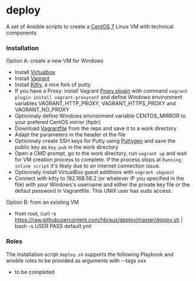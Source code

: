 # deploy

A set of Ansible scripts to create a [CentOS 7](https://www.centos.org/) Linux VM with technical components

### Installation 

Option A: create a new VM for Windows
* Install [Virtualbox](https://www.virtualbox.org/)
* Install [Vagrant](https://www.vagrantup.com/downloads.html)
* Install [Kitty](http://www.9bis.net/kitty/), a nice fork of putty
* If you have a Proxy: install Vagrant [Proxy plugin](https://github.com/tmatilai/vagrant-proxyconf) with command `vagrant plugin install vagrant-proxyconf` and define Windows environment variables VAGRANT_HTTP_PROXY, VAGRANT_HTTPS_PROXY and VAGRANT_NO_PROXY
* Optionnaly define Windows environment variable CENTOS_MIRROR to your prefered CentOS mirror (fqdn)
* Download [Vagrantfile](https://raw.githubusercontent.com/hbraux/deploy/master/Vagrantfile) from the repo and save it to a work directory
* Adapt the parameters in the header ot the file
* Optionnaly create SSH keys for Putty using [Puttygen](https://www.ssh.com/ssh/putty/windows/puttygen) and save the public key as `key.pub` in the work directory 
* Open a CMD prompt, go to the work directory, run `vagrant up` and wait for VM creation process to complete. If the process stops at ```Running: inline script``` it's likely due to an internet connection issue.
* Optionnaly install VirtualBox guest additions with `vagrant vbguest`
* Connect with kitty to 192.168.56.2 (or whatever IP you specified in the file) with your Windows's username and either the private key file or the defaut password in Vagrantfile. This UNIX user has sudo access.

Option B: from an existing VM
* from root,  curl -s https://raw.githubusercontent.com/hbraux/deploy/master/deploy.sh | bash -s USER PASS default.yml

### Roles
The installation script `deploy.sh` supports the following Playbook and ansible roles to be provided as arguments with --tags xxx

* to be completed


